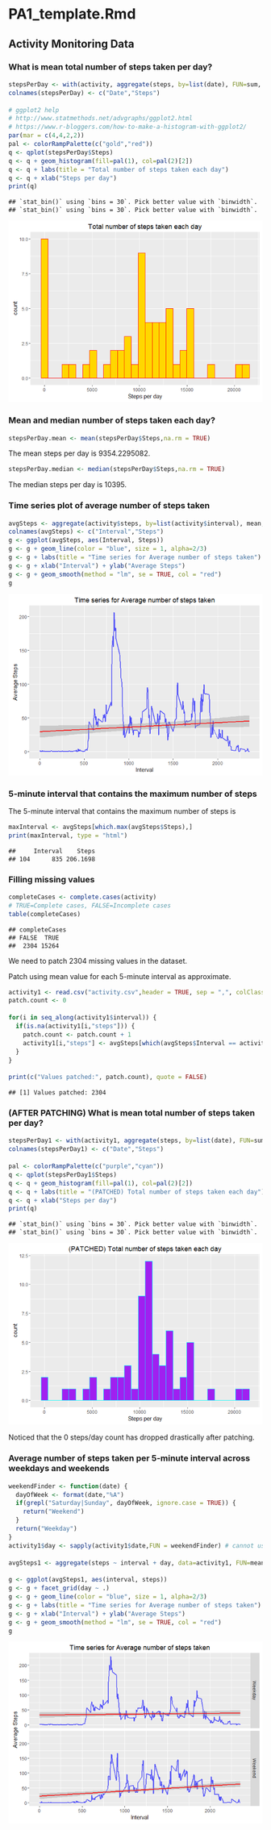 # PA1_template.Rmd



## Activity Monitoring Data




### What is mean total number of steps taken per day?

```r
stepsPerDay <- with(activity, aggregate(steps, by=list(date), FUN=sum, na.rm=TRUE))
colnames(stepsPerDay) <- c("Date","Steps")

# ggplot2 help
# http://www.statmethods.net/advgraphs/ggplot2.html
# https://www.r-bloggers.com/how-to-make-a-histogram-with-ggplot2/
par(mar = c(4,4,2,2))
pal <- colorRampPalette(c("gold","red"))
q <- qplot(stepsPerDay$Steps)
q <- q + geom_histogram(fill=pal(1), col=pal(2)[2]) 
q <- q + labs(title = "Total number of steps taken each day")
q <- q + xlab("Steps per day")
print(q)
```

```
## `stat_bin()` using `bins = 30`. Pick better value with `binwidth`.
## `stat_bin()` using `bins = 30`. Pick better value with `binwidth`.
```

![](PA1_template_files/figure-html/totalStepsPerDay1-1.png)<!-- -->

### Mean and median number of steps taken each day?

```r
stepsPerDay.mean <- mean(stepsPerDay$Steps,na.rm = TRUE)
```
The mean steps per day is 9354.2295082.


```r
stepsPerDay.median <- median(stepsPerDay$Steps,na.rm = TRUE)
```
The median steps per day is 10395.

### Time series plot of average number of steps taken

```r
avgSteps <- aggregate(activity$steps, by=list(activity$interval), mean, na.rm=TRUE)
colnames(avgSteps) <- c("Interval","Steps")
g <- ggplot(avgSteps, aes(Interval, Steps))
g <- g + geom_line(color = "blue", size = 1, alpha=2/3)
g <- g + labs(title = "Time series for Average number of steps taken")
g <- g + xlab("Interval") + ylab("Average Steps")
g <- g + geom_smooth(method = "lm", se = TRUE, col = "red")
g
```

![](PA1_template_files/figure-html/avgNumStepsTS-1.png)<!-- -->

### 5-minute interval that contains the maximum number of steps 
The 5-minute interval that contains the maximum number of steps is

```r
maxInterval <- avgSteps[which.max(avgSteps$Steps),]
print(maxInterval, type = "html")
```

```
##     Interval    Steps
## 104      835 206.1698
```

### Filling missing values 

```r
completeCases <- complete.cases(activity)
# TRUE=Complete cases, FALSE=Incomplete cases
table(completeCases)
```

```
## completeCases
## FALSE  TRUE 
##  2304 15264
```
We need to patch 2304 missing values in the dataset.

Patch using mean value for each 5-minute interval as approximate.

```r
activity1 <- read.csv("activity.csv",header = TRUE, sep = ",", colClasses = colClass)
patch.count <- 0

for(i in seq_along(activity1$interval)) {
  if(is.na(activity1[i,"steps"])) {
    patch.count <- patch.count + 1
    activity1[i,"steps"] <- avgSteps[which(avgSteps$Interval == activity1[i,"interval"]),"Steps"]
  }
}

print(c("Values patched:", patch.count), quote = FALSE)
```

```
## [1] Values patched: 2304
```

### (AFTER PATCHING) What is mean total number of steps taken per day?

```r
stepsPerDay1 <- with(activity1, aggregate(steps, by=list(date), FUN=sum, na.rm=TRUE))
colnames(stepsPerDay1) <- c("Date","Steps")

pal <- colorRampPalette(c("purple","cyan"))
q <- qplot(stepsPerDay1$Steps)
q <- q + geom_histogram(fill=pal(1), col=pal(2)[2]) 
q <- q + labs(title = "(PATCHED) Total number of steps taken each day")
q <- q + xlab("Steps per day")
print(q)
```

```
## `stat_bin()` using `bins = 30`. Pick better value with `binwidth`.
## `stat_bin()` using `bins = 30`. Pick better value with `binwidth`.
```

![](PA1_template_files/figure-html/totalStepsPerDay2-1.png)<!-- -->

Noticed that the 0 steps/day count has dropped drastically after patching.

### Average number of steps taken per 5-minute interval across weekdays and weekends

```r
weekendFinder <- function(date) {
  dayOfWeek <- format(date,"%A")
  if(grepl("Saturday|Sunday", dayOfWeek, ignore.case = TRUE)) {
    return("Weekend")
  }
  return("Weekday")
}
activity1$day <- sapply(activity1$date,FUN = weekendFinder) # cannot use lapply here

avgSteps1 <- aggregate(steps ~ interval + day, data=activity1, FUN=mean, na.rm=TRUE)

g <- ggplot(avgSteps1, aes(interval, steps))
g <- g + facet_grid(day ~ .)
g <- g + geom_line(color = "blue", size = 1, alpha=2/3)
g <- g + labs(title = "Time series for Average number of steps taken")
g <- g + xlab("Interval") + ylab("Average Steps")
g <- g + geom_smooth(method = "lm", se = TRUE, col = "red")
g
```

![](PA1_template_files/figure-html/panelPlot5-1.png)<!-- -->
